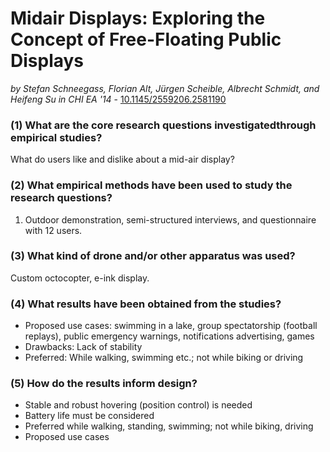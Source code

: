 # Midair Displays: Exploring the Concept of Free-Floating Public Displays

*by Stefan Schneegass, Florian Alt, Jürgen Scheible, Albrecht Schmidt, and Heifeng Su in CHI EA '14* - [10.1145/2559206.2581190](https://doi.org/10.1145/2559206.2581190)

### (1) What are the core research questions investigatedthrough empirical studies?

What do users like and dislike about a mid-air display?

### (2) What empirical methods have been used to study the research questions?

1. Outdoor demonstration, semi-structured interviews, and questionnaire with 12 users.

### (3) What kind of drone and/or other apparatus was used?

Custom octocopter, e-ink display.

### (4) What results have been obtained from the studies?

- Proposed use cases: swimming in a lake, group spectatorship (football replays), public emergency warnings, notifications advertising, games
- Drawbacks: Lack of stability
- Preferred: While walking, swimming etc.; not while biking or driving

### (5) How do the results inform design?

- Stable and robust hovering (position control) is needed
- Battery life must be considered
- Preferred while walking, standing, swimming; not while biking, driving
- Proposed use cases
